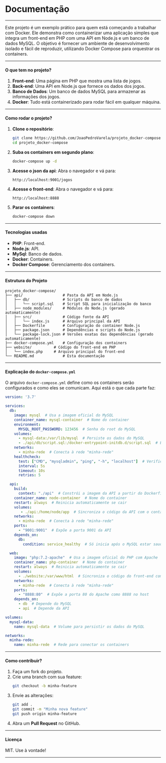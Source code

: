# Documentação

---

Este projeto é um exemplo prático para quem está começando a trabalhar com Docker. Ele demonstra como containerizar uma aplicação simples que integra um front-end em PHP com uma API em Node.js e um banco de dados MySQL. O objetivo é fornecer um ambiente de desenvolvimento isolado e fácil de reproduzir, utilizando Docker Compose para orquestrar os containers.

---

#### **O que tem no projeto?**
1. **Front-end**: Uma página em PHP que mostra uma lista de jogos.
2. **Back-end**: Uma API em Node.js que fornece os dados dos jogos.
3. **Banco de Dados**: Um banco de dados MySQL para armazenar as informações dos jogos.
4. **Docker**: Tudo está containerizado para rodar fácil em qualquer máquina.

---

#### **Como rodar o projeto?**
1. **Clone o repositório**:
   ```bash
   git clone https://github.com/JoaoPedroVarela/projeto_docker-compose.git
   cd projeto_docker-compose
   ```

2. **Suba os containers em segundo plano**:
   ```bash
   docker-compose up -d
   ```

3. **Acesse o json da api**:
  Abra o navegador e vá para:
   ```
   http://localhost:9001/jogos
   ```
   
4. **Acesse o front-end**:
   Abra o navegador e vá para:
   ```
   http://localhost:8888
   ```

5. **Parar os containers**:
   ```bash
   docker-compose down
   ```

---

#### **Tecnologias usadas**
- **PHP**: Front-end.
- **Node.js**: API.
- **MySql**: Banco de dados.
- **Docker**: Containers.
- **Docker Compose**: Gerenciamento dos containers.

---

#### **Estrutura do Projeto**
```
projeto_docker-compose/
├── api/                  # Pasta da API em Node.js
│   ├── db/               # Scripts do banco de dados
│   │   └── script.sql    # Script SQL para inicialização do banco
│   ├── node_modules/     # Módulos do Node.js (gerado automaticamente)
│   ├── src/              # Código fonte da API
│   │   └── index.js      # Arquivo principal da API
│   ├── Dockerfile        # Configuração do container Node.js
│   ├── package.json      # Dependências e scripts do Node.js
│   └── package-lock.json # Versões exatas das dependências (gerado automaticamente)
├── docker-compose.yml    # Configuração dos containers
├── website/          # Código do front-end em PHP
│   └── index.php     # Arquivo principal do front-end
└── README.md             # Esta documentação
```

---

#### **Explicação do `docker-compose.yml`**
O arquivo `docker-compose.yml` define como os containers serão configurados e como eles se comunicam. Aqui está o que cada parte faz:

```yaml
version: '3.7'

services:
  db:
    image: mysql  # Usa a imagem oficial do MySQL
    container_name: mysql-container  # Nome do container
    environment:
      MYSQL_ROOT_PASSWORD: 123456  # Senha do root do MySQL
    volumes:
      - mysql-data:/var/lib/mysql  # Persiste os dados do MySQL
      - ./api/db/script.sql:/docker-entrypoint-initdb.d/script.sql  # Executa script SQL ao iniciar
    networks:
      - minha-rede  # Conecta à rede "minha-rede"
    healthcheck:
      test: ["CMD", "mysqladmin", "ping", "-h", "localhost"]  # Verifica se o MySQL está saudável
      interval: 5s
      timeout: 10s
      retries: 5

  api:
    build:
      context: "./api"  # Constrói a imagem da API a partir do Dockerfile da pasta "api"
    container_name: node-container  # Nome do container
    restart: always  # Reinicia automaticamente se cair
    volumes:
       - ./api:/home/node/app  # Sincroniza o código da API com o container
    networks:
      - minha-rede  # Conecta à rede "minha-rede"
    ports:
      - "9001:9001"  # Expõe a porta 9001 da API
    depends_on:
      db:
        condition: service_healthy  # Só inicia após o MySQL estar saudável

  web:
    image: "php:7.2-apache"  # Usa a imagem oficial do PHP com Apache
    container_name: php-container  # Nome do container
    restart: always  # Reinicia automaticamente se cair
    volumes:
      - ./website:/var/www/html  # Sincroniza o código do front-end com o container
    networks:
      - minha-rede  # Conecta à rede "minha-rede"
    ports:
      - "8888:80"  # Expõe a porta 80 do Apache como 8888 no host
    depends_on:
      - db  # Depende do MySQL
      - api  # Depende da API

volumes:
  mysql-data:
    name: mysql-data  # Volume para persistir os dados do MySQL

networks:
  minha-rede:
    name: minha-rede  # Rede para conectar os containers
```

---

#### **Como contribuir?**
1. Faça um fork do projeto.
2. Crie uma branch com sua feature:
   ```bash
   git checkout -b minha-feature
   ```
3. Envie as alterações:
   ```bash
   git add .
   git commit -m "Minha nova feature"
   git push origin minha-feature
   ```
4. Abra um **Pull Request** no GitHub.

---

#### **Licença**
MIT. Use à vontade!

---
